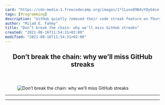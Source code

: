 ```yaml
---
card: "https://cdn-media-1.freecodecamp.org/images/1*lLuvo89B4vYOyG4ce-KEcA.jpeg"
tags: [Programming]
description: "GitHub quietly removed their code streak feature on Thursday,"
author: "Milad E. Fahmy"
title: "Don’t break the chain: why we’ll miss GitHub streaks"
created: "2021-08-16T11:54:31+02:00"
modified: "2021-08-16T11:54:31+02:00"
---
```

<div class="site-wrapper">
<main id="site-main" class="site-main outer">
<div class="inner">
<article class="post-full post tag-programming tag-technology tag-design tag-life tag-education ">
<header class="post-full-header">
<h1 class="post-full-title">Don’t break the chain: why we’ll miss GitHub streaks</h1>
</header>
<figure class="post-full-image">
<picture>
<source media="(max-width: 700px)" sizes="1px" srcset="data:image/gif;base64,R0lGODlhAQABAIAAAAAAAP///yH5BAEAAAAALAAAAAABAAEAAAIBRAA7 1w">
<source media="(min-width: 701px)" sizes="(max-width: 800px) 400px,
(max-width: 1170px) 700px,
1400px" srcset="https://cdn-media-1.freecodecamp.org/images/1*lLuvo89B4vYOyG4ce-KEcA.jpeg 300w,
https://cdn-media-1.freecodecamp.org/images/1*lLuvo89B4vYOyG4ce-KEcA.jpeg 600w,
https://cdn-media-1.freecodecamp.org/images/1*lLuvo89B4vYOyG4ce-KEcA.jpeg 1000w,
https://cdn-media-1.freecodecamp.org/images/1*lLuvo89B4vYOyG4ce-KEcA.jpeg 2000w">
<img onerror="this.style.display='none'" src="https://cdn-media-1.freecodecamp.org/images/1*lLuvo89B4vYOyG4ce-KEcA.jpeg" alt="Don’t break the chain: why we’ll miss GitHub streaks">
</picture>
</figure>
<section class="post-full-content">
<div class="post-content">
</div>
<hr>
<hr>
</section>
</article>
</div>
</main>
</div>
<!-- Google Tag Manager (noscript) -->
<!-- End Google Tag Manager (noscript) -->
